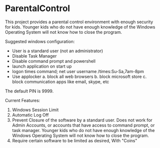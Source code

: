 # ParentalControl
This project provides a parental control environment with enough security for kids. Younger kids who do not have enough knowledge of the Windows Operating System will not know how to close the program.

Suggested windows configuration: 
- User is a standard user (not an administrator)
- Disable Task Manager
- Disable command prompt and powershell
- launch application on start up
- logon times command; net user username /times:Su-Sa,7am-8pm
- Use applocker
  a. block all web browsers
  b. block microsoft store
  c. block communication apps like email, skype, etc


The default PIN is 9999.

Current Features:
1. Windows Session Limit
2. Automatic Log Off
3. Prevent Closure of the software by a standard user. Does not work for Admin Accounts, or accounts that have access to command prompt, or task manager. Younger kids who do not have enough knowledge of the Windows Operating System will not know how to close the program.
4. Require certain software to be limited as desired, With "Coins"


